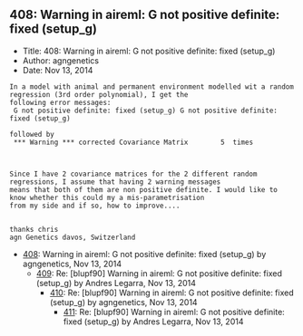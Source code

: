 ## 408: Warning in aireml: G not positive definite: fixed (setup_g)

- Title: 408: Warning in aireml: G not positive definite: fixed (setup_g)
- Author: agngenetics
- Date: Nov 13, 2014
```
In a model with animal and permanent environment modelled wit a random regression (3rd order polynomial), I get the
following error messages:
 G not positive definite: fixed (setup_g) G not positive definite: fixed (setup_g)

followed by
 *** Warning *** corrected Covariance Matrix		5  times



Since I have 2 covariance matrices for the 2 different random regressions, I assume that having 2 warning messages
means that both of them are non positive definite. I would like to know whether this could my a mis-parametrisation
from my side and if so, how to improve....


thanks chris
agn Genetics davos, Switzerland
```

- [408](0408.md): Warning in aireml: G not positive definite: fixed (setup_g) by agngenetics, Nov 13, 2014
    - [409](0409.md): Re: [blupf90] Warning in aireml: G not positive definite: fixed (setup_g) by Andres Legarra, Nov 13, 2014
        - [410](0410.md): Re: [blupf90] Warning in aireml: G not positive definite: fixed (setup_g) by agngenetics, Nov 13, 2014
            - [411](0411.md): Re: [blupf90] Warning in aireml: G not positive definite: fixed (setup_g) by Andres Legarra, Nov 13, 2014
